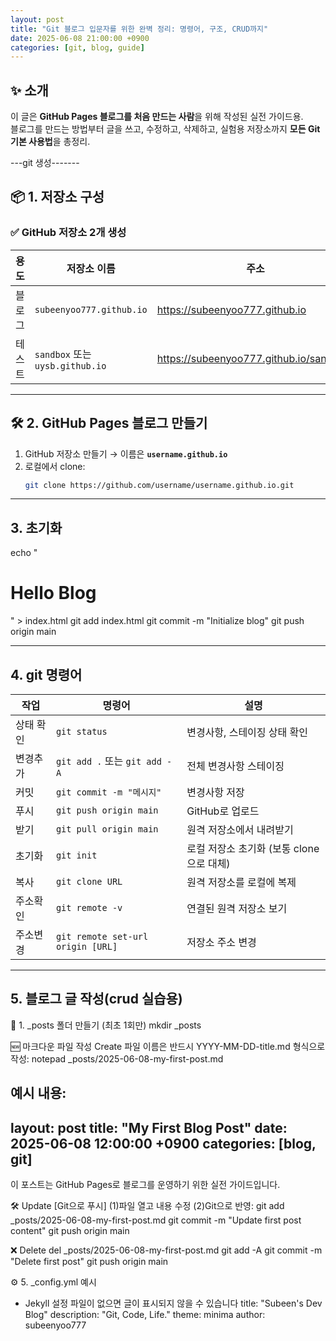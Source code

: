 ```yaml
---
layout: post
title: "Git 블로그 입문자를 위한 완벽 정리: 명령어, 구조, CRUD까지"
date: 2025-06-08 21:00:00 +0900
categories: [git, blog, guide]
---
```


## ✨ 소개

이 글은 **GitHub Pages 블로그를 처음 만드는 사람**을 위해 작성된 실전 가이드용.  
블로그를 만드는 방법부터 글을 쓰고, 수정하고, 삭제하고, 실험용 저장소까지 **모든 Git 기본 사용법**을 총정리.

---git 생성-------

## 📦 1. 저장소 구성

### ✅ GitHub 저장소 2개 생성

| 용도 | 저장소 이름 | 주소 |
|------|--------------|------|
| 블로그 | `subeenyoo777.github.io` | https://subeenyoo777.github.io |
| 테스트 | `sandbox` 또는 `uysb.github.io` | https://subeenyoo777.github.io/sandbox/ |

---

## 🛠 2. GitHub Pages 블로그 만들기

1. GitHub 저장소 만들기 → 이름은 **`username.github.io`**
2. 로컬에서 clone:
   ```bash
   git clone https://github.com/username/username.github.io.git

---
## 3. 초기화
echo "<h1>Hello Blog</h1>" > index.html
git add index.html
git commit -m "Initialize blog"
git push origin main

---
## 4. git 명령어
| 작업    | 명령어                               | 설명                         |
| ----- | --------------------------------- | -------------------------- |
| 상태 확인 | `git status`                      | 변경사항, 스테이징 상태 확인|
| 변경추가  | `git add .` 또는 `git add -A`       | 전체 변경사항 스테이징 |
| 커밋    | `git commit -m "메시지"`             | 변경사항 저장                    |
| 푸시    | `git push origin main`            | GitHub로 업로드                |
| 받기    | `git pull origin main`            | 원격 저장소에서 내려받기              |
| 초기화   | `git init`                    | 로컬 저장소 초기화 (보통 clone으로 대체)|
| 복사    | `git clone URL`                   | 원격 저장소를 로컬에 복제             |
| 주소확인  | `git remote -v`                   | 연결된 원격 저장소 보기            |
| 주소변경  | `git remote set-url origin [URL]` | 저장소 주소 변경                  |


---
## 5. 블로그 글 작성(crud 실습용)
📂 1. _posts 폴더 만들기 (최초 1회만)
mkdir _posts

🆕 마크다운 파일 작성 Create
파일 이름은 반드시 YYYY-MM-DD-title.md 형식으로 작성:
notepad _posts/2025-06-08-my-first-post.md

예시 내용:
---
layout: post
title: "My First Blog Post"
date: 2025-06-08 12:00:00 +0900
categories: [blog, git]
---

이 포스트는 GitHub Pages로 블로그를 운영하기 위한 실전 가이드입니다.


🛠 Update [Git으로 푸시]
(1)파일 열고 내용 수정
(2)Git으로 반영:
git add _posts/2025-06-08-my-first-post.md
git commit -m "Update first post content"
git push origin main

❌ Delete
del _posts/2025-06-08-my-first-post.md
git add -A
git commit -m "Delete first post"
git push origin main


⚙️ 5. _config.yml 예시 
   - Jekyll 설정 파일이 없으면 글이 표시되지 않을 수 있습니다 
title: "Subeen's Dev Blog"
description: "Git, Code, Life."
theme: minima
author: subeenyoo777
